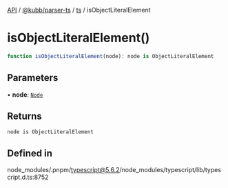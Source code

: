 [API](../../../../../packages.md) / [@kubb/parser-ts](../../../index.md) / [ts](../index.md) / isObjectLiteralElement

# isObjectLiteralElement()

```ts
function isObjectLiteralElement(node): node is ObjectLiteralElement
```

## Parameters

• **node**: [`Node`](../interfaces/Node.md)

## Returns

`node is ObjectLiteralElement`

## Defined in

node\_modules/.pnpm/typescript@5.6.2/node\_modules/typescript/lib/typescript.d.ts:8752
